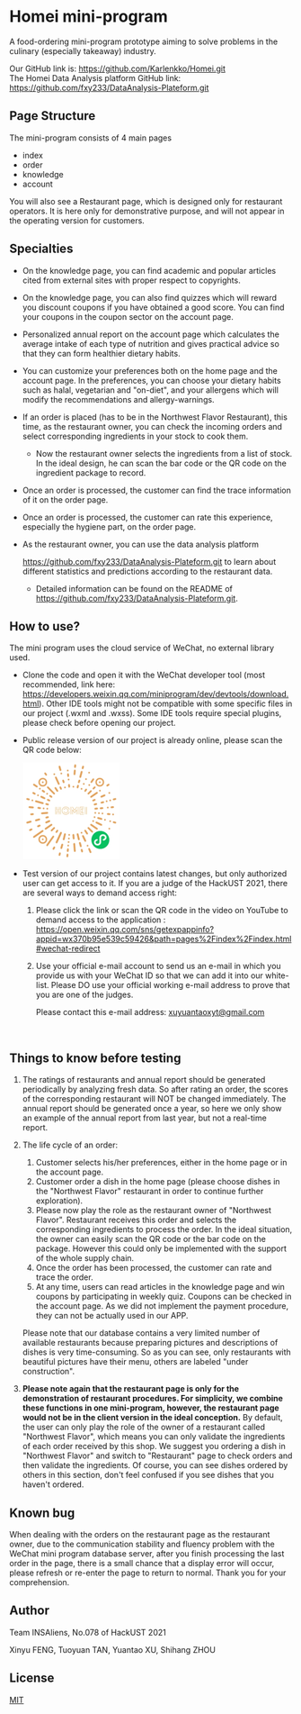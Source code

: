 # Homei mini-program

A food-ordering mini-program prototype aiming to solve problems in the culinary (especially takeaway) industry. 

Our GitHub link is: https://github.com/Karlenkko/Homei.git     
The Homei Data Analysis platform GitHub link: https://github.com/fxy233/DataAnalysis-Plateform.git

## Page Structure

The mini-program consists of 4 main pages

- index 
- order
- knowledge
- account

You will also see a Restaurant page, which is designed only for restaurant operators. It is here only for demonstrative purpose, and will not appear in the operating version for customers. 

## Specialties

- On the knowledge page, you can find academic and popular articles cited from external sites with proper respect to copyrights.

- On the knowledge page, you can also find quizzes which will reward you discount coupons if you have obtained a good score. You can find your coupons in the coupon sector on the account page.

- Personalized annual report on the account page which calculates the average intake of each type of nutrition and gives practical advice so that they can form healthier dietary habits.

- You can customize your preferences both on the home page and the account page. In the preferences, you can choose your dietary habits such as halal, vegetarian and "on-diet", and your allergens which will modify the recommendations and allergy-warnings.

- If an order is placed (has to be in the Northwest Flavor Restaurant), this time, as the restaurant owner, you can check the incoming orders and select corresponding ingredients in your stock to cook them.
  
  - Now the restaurant owner selects the ingredients from a list of stock. In the ideal design, he can scan the bar code or the QR code on the ingredient package to record.
  
- Once an order is processed, the customer can find the trace information of it on the order page.

- Once an order is processed, the customer can rate this experience, especially the hygiene part, on the order page.

- As the restaurant owner, you can use the data analysis platform 

  https://github.com/fxy233/DataAnalysis-Plateform.git to learn about different statistics and predictions according to the restaurant data.

  - Detailed information can be found on the README of https://github.com/fxy233/DataAnalysis-Plateform.git.

## How to use?

The mini program uses the cloud service of WeChat, no external library used.

- Clone the code and open it with the WeChat developer tool (most recommended, link here:  https://developers.weixin.qq.com/miniprogram/dev/devtools/download.html). Other IDE tools might not be compatible with some specific files in our project (.wxml and .wxss). Some IDE tools require special plugins, please check before opening our project.

- Public release version of our project is already online, please scan the QR code below:

  <img src="gh_92a017174895_344.jpg" alt="QR_code" style="zoom:50%;" />

- Test version of our project contains latest changes, but only authorized user can get access to it. If you are a judge of the HackUST 2021, there are several ways to demand access right:

  1. Please click the link or scan the QR code in the video on YouTube to demand access to the application : https://open.weixin.qq.com/sns/getexpappinfo?appid=wx370b95e539c59426&path=pages%2Findex%2Findex.html#wechat-redirect

  2. Use your official e-mail account to send us an e-mail in which you provide us with your WeChat ID so that we can add it into our white-list. Please DO use your official working e-mail address to prove that you are one of the judges.

     Please contact this e-mail address: xuyuantaoxyt@gmail.com

​          

## Things to know before testing

1. The ratings of restaurants and annual report should be generated periodically by analyzing fresh data. So after rating an order, the scores of the corresponding restaurant will NOT be changed immediately. The annual report should be generated once a year, so here we only show an example of the annual report from last year, but not a real-time report.

2. The life cycle of an order: 

   1. Customer selects his/her preferences, either in the home page or in the account page.
   2. Customer order a dish in the home page (please choose dishes in the "Northwest Flavor" restaurant in order to continue further exploration).
   3. Please now play the role as the restaurant owner of "Northwest Flavor". Restaurant receives this order and selects the corresponding ingredients to process the order. In the ideal situation, the owner can easily scan the QR code or the bar code on the package. However this could only be implemented with the support of the whole supply chain.  
   4. Once the order has been processed, the customer can rate and trace the order.
   5. At any time, users can read articles in the knowledge page and win coupons by participating in weekly quiz. Coupons can be checked in the account page. As we did not implement the payment procedure, they can not be actually used in our APP.

   Please note that our database contains a very limited number of available restaurants because preparing pictures and descriptions of dishes is very time-consuming. So as you can see, only restaurants with beautiful pictures have their menu, others are labeled "under construction". 

3. **Please note again that the restaurant page is only for the demonstration of restaurant procedures. For simplicity, we combine these functions in one mini-program, however, the restaurant page would not be in the client version in the ideal conception.** By default, the user can only play the role of the owner of a restaurant called "Northwest Flavor", which means you can only validate the ingredients of each order received by this shop. We suggest you ordering a dish in "Northwest Flavor" and switch to "Restaurant" page to check orders and then validate the ingredients. Of course, you can see dishes ordered by others in this section, don't feel confused if you see dishes that you haven't ordered.



## Known bug

When dealing with the orders on the restaurant page as the restaurant owner, due to the communication stability and fluency problem with the WeChat mini program database server, after you finish processing the last order in the page, there is a small chance that a display error will occur, please refresh or re-enter the page to return to normal. Thank you for your comprehension.

## Author

Team INSAliens, No.078 of HackUST  2021

Xinyu FENG, Tuoyuan TAN, Yuantao XU, Shihang ZHOU

## License
[MIT](https://choosealicense.com/licenses/mit/)
